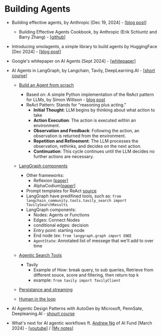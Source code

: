 # Building Agents

* Building effective agents, by Anthropic [Dec 19, 2024] - [[blog post](https://www.anthropic.com/research/building-effective-agents)]
    - Building Effective Agents Cookbook, by Anthropic (Erik Schluntz and Barry Zhang) - [[github](https://github.com/anthropics/anthropic-cookbook/tree/main/patterns/agents)]

* Introducing smolagents, a simple library to build agents by HuggingFace [Dec 2024] - [[blog post](https://huggingface.co/blog/smolagents)]

* Google's whitepaper on AI Agents [Sept 2024] - [[whitepaper](https://www.kaggle.com/whitepaper-agents)]

* AI Agents in LangGraph, by Langchain, Tavily, DeepLearning.AI - [[short course](https://learn.deeplearning.ai/courses/ai-agents-in-langgraph/lesson/1/introduction)]
    - [Build an Agent from scrach](https://learn.deeplearning.ai/courses/ai-agents-in-langgraph/lesson/2/build-an-agent-from-scratch)
        * Based on: A simple Python implementation of the ReAct pattern for LLMs, by Simon Willison - [blog post](https://til.simonwillison.net/llms/python-react-pattern)
        * ReAct Pattern: Stands for "reasoning plus acting."
            - **Initial Thought**: LLM begins by thinking about what action to take
            - **Action Execution**: The action is executed within an environment.
            - **Observation and Feedback**: Following the action, an observation is returned from the environment.
            - **Repetition and Refinement**: The LLM processes the observation, rethinks, and decides on the next action.
            - **Continuation**: This cycle continues until the LLM decides no further actions are necessary.
    - [LangGraph components](https://learn.deeplearning.ai/courses/ai-agents-in-langgraph/lesson/3/langgraph-components) 
        * Other frameworks:
            - Reflexion [[paper](https://arxiv.org/pdf/2303.11366)]
            - AlphaCodium[[paper](https://arxiv.org/pdf/2401.08500)]
        * Prompt templates for ReAct [source](https://smith.langchain.com/hub/hwchase17/react)
        * LangGraph have predifined tools, such as: `from langchain_community.tools.tavily_search import TavilySearchResults`
        * LangGraph components:
            - Nodes: Agents or Functions
            - Edges: Connect Nodes
            - conditional edges: decision
            - Entry point: starting node
            - End node (ex: `from langgraph.graph import END`)
            - `AgentState`: Annotated list of messege that we'll add to over time
            
    - [Agentic Search Tools](https://learn.deeplearning.ai/courses/ai-agents-in-langgraph/lesson/4/agentic-search-tools)
        * Tavily
            - Example of How: break query, to sub queries, Retrieve from different souce, score and filtering, then return top k
            - example: `from tavily import TavilyClient`
    - [Persistance and streaming](https://learn.deeplearning.ai/courses/ai-agents-in-langgraph/lesson/5/persistence-and-streaming)
    - [Human in the loop](https://learn.deeplearning.ai/courses/ai-agents-in-langgraph/lesson/6/human-in-the-loop)

* AI Agentic Design Patterns with AutoGen by Microsoft, PennSate, Deepleaning.AI - [shourt course](https://learn.deeplearning.ai/courses/ai-agentic-design-patterns-with-autogen)

* What's next for AI agentic workflows ft. [Andrew Ng](https://www.linkedin.com/in/andrewyng/) of AI Fund [March 2024] - [[youtube](https://www.youtube.com/watch?v=sal78ACtGTc&t=4s&ab_channel=SequoiaCapital)] / [[My notes](notes/What-s-next-for-AI-agentic-workflows-Andrew-Ng.md)]
